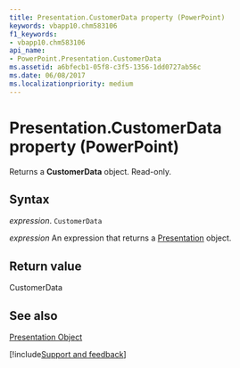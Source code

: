 ```yaml
---
title: Presentation.CustomerData property (PowerPoint)
keywords: vbapp10.chm583106
f1_keywords:
- vbapp10.chm583106
api_name:
- PowerPoint.Presentation.CustomerData
ms.assetid: a6bfecb1-05f8-c3f5-1356-1dd0727ab56c
ms.date: 06/08/2017
ms.localizationpriority: medium
---
```



# Presentation.CustomerData property (PowerPoint)

Returns a **CustomerData** object. Read-only.


## Syntax

_expression_. `CustomerData`

 _expression_ An expression that returns a [Presentation](PowerPoint.Presentation.md) object.


## Return value

CustomerData


## See also


[Presentation Object](PowerPoint.Presentation.md)

[!include[Support and feedback](~/includes/feedback-boilerplate.md)]